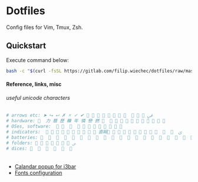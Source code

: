 # Dotfiles
Config files for Vim, Tmux, Zsh.

## Quickstart
Execute command below:
```bash
bash -c "$(curl -fsSL https://gitlab.com/filip.wiechec/dotfiles/raw/master/setup.sh)"
```


#### Reference, links, misc
###### useful unicode characters
```bash
# arrows etc: ➤ ⮡ ⮠ ✗ 🗴 ✓ ✔             ﰲ
# hardware:   力 曆 歷 轢 年 憐 戀 撚             
# OSes, software:               
# indicators:            直睊               ﱝ
# batteries:                                               
# folders:        ﱮ
# dices:           
```

######
- [Calandar popup for i3bar](https://www.reddit.com/r/i3wm/comments/5iv5mt/calendar_popup_when_clicking_i3bar_clock/)
- [Fonts configuration](https://www.reddit.com/r/archlinux/comments/5r5ep8/make_your_arch_fonts_beautiful_easily/)
